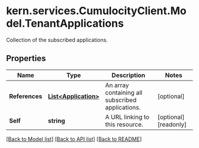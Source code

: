 # kern.services.CumulocityClient.Model.TenantApplications
Collection of the subscribed applications.

## Properties

Name | Type | Description | Notes
------------ | ------------- | ------------- | -------------
**References** | [**List&lt;Application&gt;**](Application.md) | An array containing all subscribed applications. | [optional] 
**Self** | **string** | A URL linking to this resource. | [optional] [readonly] 

[[Back to Model list]](../README.md#documentation-for-models) [[Back to API list]](../README.md#documentation-for-api-endpoints) [[Back to README]](../README.md)

